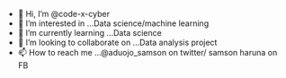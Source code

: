 - 👋 Hi, I’m @code-x-cyber
- 👀 I’m interested in ...Data science/machine learning
- 🌱 I’m currently learning ...Data science
- 💞️ I’m looking to collaborate on ...Data analysis project
- 📫 How to reach me ...@aduojo_samson on twitter/ samson haruna on FB

<!--- i love food/ chelsea fc/ computer scientist/ tech enthusiast
code-x-cyber/code-x-cyber is a ✨ special ✨ repository because its `README.md` (this file) appears on your GitHub profile.
You can click the Preview link to take a look at your changes.
--->
